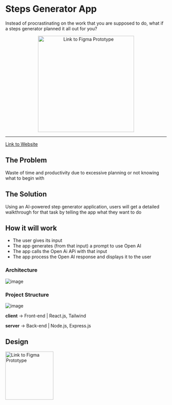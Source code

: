 

# Steps Generator App

Instead of procrastinating on the work that you are supposed to do, what if a steps generator planned it all out for you?


<p align="center" >
  <a href="https://ignition-hacks-2023.vercel.app/">
    <img src="https://github.com/Doodoal/Ignition-Hacks-2023/blob/main/Ignition%20Hacks.png" alt="Link to Figma Prototype" height="300" href="https://ignition-hacks-2023.vercel.app/" >
  </a>
</p>

---

<a href = "https://ignition-hacks-2023.vercel.app/">Link to Website</a>



## The Problem

Waste of time and productivity due to excessive planning or not knowing what to begin with

## The Solution

Using an AI-powered step generator application, users will get a detailed walkthrough for that task by telling the app what they want to do


## How it will work

- The user gives its input
- The app generates (from that input) a prompt to use Open AI
- The app calls the Open Ai APi with that input
- The app process the Open AI response and displays it to the user

  
### Architecture

![image](https://github.com/Doodoal/Ignition-Hacks-2023/assets/72891698/8e5cd4ce-9e02-46ca-a0d9-7668a7e60d1e)

### Project Structure

![image](https://github.com/Doodoal/Ignition-Hacks-2023/assets/72891698/cb593d14-7b17-4c83-a199-dc8ce8627f79)

**client** -> Front-end | React.js, Tailwind

**server** -> Back-end | Node.js, Express.js

## Design

<a href = "https://www.figma.com/proto/2E1G63JvuPEAxWbFjMRYqR/Untitled?type=design&node-id=18-461&t=NtpiapYVxJFpnw95-0&scaling=scale-down&page-id=0%3A1&starting-point-node-id=16%3A2">
<img src="https://github.com/Doodoal/Ignition-Hacks-2023/blob/main/Figma%20prototype.png" alt="Link to Figma Prototype" height="150"><img/>
</a>
